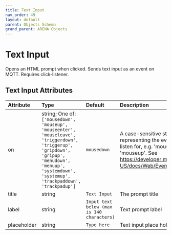 ```yaml
---
title: Text Input
nav_order: 49
layout: default
parent: Objects Schema
grand_parent: ARENA Objects
---
```


<!--CAUTION: This file is autogenerated from https://github.com/arenaxr/arena-schemas. Changes made here may be overwritten.-->


Text Input
==========


Opens an HTML prompt when clicked. Sends text input as an event on MQTT. Requires click-listener.

Text Input Attributes
----------------------

|Attribute|Type|Default|Description|Required|
| :--- | :--- | :--- | :--- | :--- |
|on|string; One of: ```['mousedown', 'mouseup', 'mouseenter', 'mouseleave', 'triggerdown', 'triggerup', 'gripdown', 'gripup', 'menudown', 'menuup', 'systemdown', 'systemup', 'trackpaddown', 'trackpadup']```|```mousedown```|A case-sensitive string representing the event type to listen for, e.g. 'mousedown', 'mouseup'. See https://developer.mozilla.org/en-US/docs/Web/Events|No|
|title|string|```Text Input```|The prompt title|No|
|label|string|```Input text below (max is 140 characters)```|Text prompt label|No|
|placeholder|string|```Type here```|Text input place holder|No|
